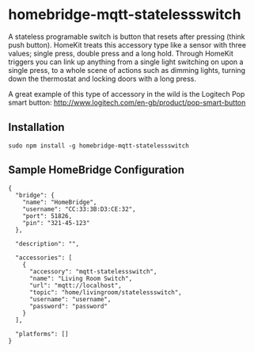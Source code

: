 # homebridge-mqtt-statelessswitch

A stateless programable switch is button that resets after pressing (think push button).
HomeKit treats this accessory type like a sensor with three values; single press, double press and a long hold.
Through HomeKit triggers you can link up anything from a single light switching on upon a single press, to a
whole scene of actions such as dimming lights, turning down the thermostat and locking doors with a long press.

A great example of this type of accessory in the wild is the Logitech Pop smart button: http://www.logitech.com/en-gb/product/pop-smart-button

## Installation
`sudo npm install -g homebridge-mqtt-statelessswitch`


## Sample HomeBridge Configuration
```
{
  "bridge": {
    "name": "HomeBridge",
    "username": "CC:33:3B:D3:CE:32",
    "port": 51826,
    "pin": "321-45-123"
  },

  "description": "",

  "accessories": [
    {
      "accessory": "mqtt-statelessswitch",
      "name": "Living Room Switch",
      "url": "mqtt://localhost",
      "topic": "home/livingroom/statelessswitch",
      "username": "username",
      "password": "password"
    }
  ],

  "platforms": []
}
```